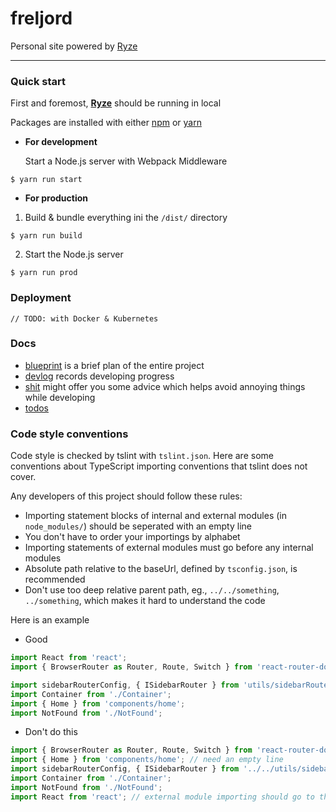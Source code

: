 # freljord
Personal site powered by [Ryze](https://github.com/yuqingc/ryze)

---

### Quick start

First and foremost, **[Ryze](https://github.com/yuqingc/ryze)** should be running in local

Packages are installed with either [npm](https://www.npmjs.com/) or [yarn](https://yarnpkg.com/en/)

- **For development**

  Start a Node.js server with Webpack Middleware

```
$ yarn run start
```

- **For production**

1. Build & bundle everything ini the `/dist/` directory
```
$ yarn run build
```

2. Start the Node.js server
```
$ yarn run prod
```

### Deployment

```
// TODO: with Docker & Kubernetes
```

### Docs
- [blueprint](https://github.com/yuqingc/freljord/blob/master/docs/blueprint.md) is a brief plan of the entire project
- [devlog](https://github.com/yuqingc/freljord/blob/master/docs/devlog) records developing progress
- [shit](https://github.com/yuqingc/freljord/blob/master/docs/shit.md) might offer you some advice which helps avoid annoying things while developing
- [todos](https://github.com/yuqingc/freljord/blob/master/docs/todos) 

### Code style conventions

Code style is checked by tslint with `tslint.json`. Here are some conventions about TypeScript importing conventions that tslint does not cover.

Any developers of this project should follow these rules:

- Importing statement blocks of internal and external modules (in `node_modules/`) should be seperated with an empty line 
- You don't have to order your importings by alphabet
- Importing statements of external modules must go before any internal modules
- Absolute path relative to the baseUrl, defined by `tsconfig.json`,  is recommended
- Don't use too deep relative parent path, eg., `../../something`, `../something`, which makes it hard to understand the code

Here is an example 

- Good

```js
import React from 'react';
import { BrowserRouter as Router, Route, Switch } from 'react-router-dom';

import sidebarRouterConfig, { ISidebarRouter } from 'utils/sidebarRouterConfig';
import Container from './Container';
import { Home } from 'components/home';
import NotFound from './NotFound';
```

- Don't do this

```js
import { BrowserRouter as Router, Route, Switch } from 'react-router-dom';
import { Home } from 'components/home'; // need an empty line 
import sidebarRouterConfig, { ISidebarRouter } from '../../utils/sidebarRouterConfig'; // too many `../`
import Container from './Container';
import NotFound from './NotFound';
import React from 'react'; // external module importing should go to the beginning
```
